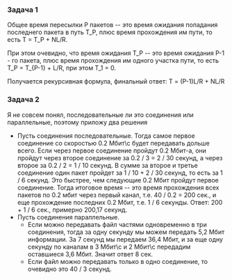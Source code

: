 ### Задача 1
Общее время пересылки P пакетов -- это время ожидания попадания последнего пакета в путь T_P,
плюс время прохождения им пути, то есть T = T_P + NL/R.

При этом очевидно, что время ожидания T_P -- это время ожидания P-1 - го пакета,
плюс время прохождения им одного участка пути, то есть T_P = T_{P-1} + L/R,
при этом T_1 = 0.

Получается рекурсивная формула, финальный ответ: T = (P-1)L/R + NL/R

### Задача 2
Я не совсем понял, последовательные ли это соединения или параллельные, поэтому 
приложу два решения

+ Пусть соединения последовательные. Тогда самое первое соединение со скоростью 0.2 Мбит\c
будет передавать дольше всего. Если через первое соединение пройдут 0.2 Мбит-а,
они пройдут через второе соединение за 0.2 / 3 = 2 / 30 секунд, а через второе за
0.2 / 2 = 1 / 10 секунд. В сумме за второе и третье соединение один пакет пройдет
за 1 / 10 + 2 / 30 секунд, то есть за 1 / 6 секунд. Это быстрее, чем следующие
0.2 Мбит пройдут первое соединение. Тогда итоговое время -- это время прохождения
всех пакетов по 0.2 мбит через первый канал, т.е. 40 / 0.2 = 200 сек., и еще прохождение
последних 0.2 Мбит, т.е. 1 / 6 секунды. Ответ: 200 + 1 / 6 сек., примерно 200,17 секунд.
+ Пусть соединения параллельные.
    - Если можно передавать файл частями одновременно в три соединения, тогда за одну секунду мы можем передать
    5,2 Мбит информации. За 7 секунд мы передаем 36,4 Мбит, и за еще одну секунду
    по каналам в 3 Мбит\с и 2 Мбит\с передадим оставшиеся 3,6 Мбит. Значит ответ 8 сек.
    - Если файл можно передавать только в одно соединение, то очевидно это 40 / 3 секунд.
